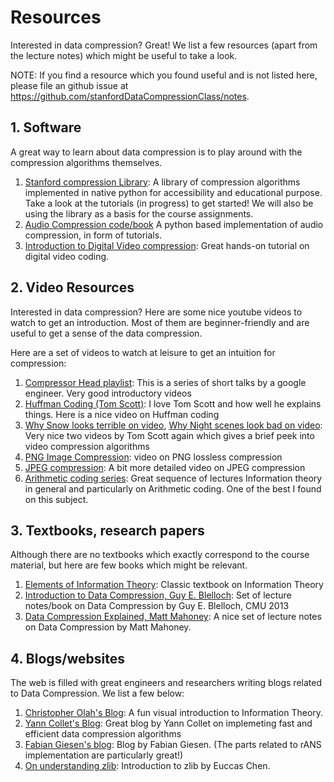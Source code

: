 # Resources
Interested in data compression? Great! We list a few resources (apart from the lecture notes) which might be useful to take a look. 

NOTE: If you find a resource which you found useful and is not listed here, please file an github issue at https://github.com/stanfordDataCompressionClass/notes.

## 1. Software
A great way to learn about data compression is to play around with the compression algorithms themselves. 
1. [Stanford compression Library](https://github.com/kedartatwawadi/stanford_compression_library): A library of compression algorithms implemented in native python for accessibility and educational purpose. Take a look at the tutorials (in progress)  to get started! We will also be using the library as a basis for the course assignments.
2. [Audio Compression code/book](https://ccrma.stanford.edu/events/python-programs-and-book-building-audio-coder-and-deep-learning-audio) A python based implementation of audio compression, in form of tutorials. 
3. [Introduction to Digital Video compression](https://github.com/leandromoreira/digital_video_introduction): Great hands-on tutorial on digital video coding.

## 2. Video Resources
Interested in data compression? Here are some nice youtube videos to watch to get an introduction. Most of them are beginner-friendly and are useful to get a sense of the data compression. 

Here are a set of videos to watch at leisure to get an intuition for compression:
1. [Compressor Head playlist](https://www.youtube.com/watch?v=Eb7rzMxHyOk&list=PLOU2XLYxmsIJGErt5rrCqaSGTMyyqNt2H&ab_channel=GoogleDevelopers): This is a series of short talks by a google engineer. Very good introductory videos
2. [Huffman Coding (Tom Scott)](https://youtu.be/JsTptu56GM8): I love Tom Scott and how well he explains things. Here is a nice video on Huffman coding
3. [Why Snow looks terrible on video](https://youtu.be/r6Rp-uo6HmI), [Why Night scenes look bad on video](https://youtu.be/h9j89L8eQQk): Very nice two videos by Tom Scott again which gives a brief peek into video compression algorithms
4. [PNG Image Compression](https://youtu.be/EFUYNoFRHQI): video on PNG lossless compression
5. [JPEG compression](https://youtu.be/0me3guauqOU): A bit more detailed video on JPEG compression
6. [Arithmetic coding series](https://youtube.com/playlist?list=PLE125425EC837021F): Great sequence of lectures Information theory in general and particularly on Arithmetic coding. One of the best I found on this subject.

## 3. Textbooks, research papers
Although there are no textbooks which exactly correspond to the course material, but here are few books which might be relevant. 

1. [Elements of Information Theory](http://staff.ustc.edu.cn/~cgong821/Wiley.Interscience.Elements.of.Information.Theory.Jul.2006.eBook-DDU.pdf): Classic textbook on Information Theory
2. [Introduction to Data Compression, Guy E. Blelloch](https://www.cs.cmu.edu/~guyb/realworld/compression.pdf): Set of lecture notes/book on Data Compression by Guy E. Blelloch, CMU 2013
3. [Data Compression Explained, Matt Mahoney](http://mattmahoney.net/dc/dce.html): A nice set of lecture notes on Data Compression by Matt Mahoney.

## 4. Blogs/websites
The web is filled with great engineers and researchers writing blogs related to Data Compression. We list a few below:

1. [Christopher Olah's Blog](https://colah.github.io/posts/2015-09-Visual-Information/): A fun visual introduction to Information Theory.
2. [Yann Collet's Blog](http://fastcompression.blogspot.com/): Great blog by Yann Collet on implemeting fast and efficient data compression algorithms
3. [Fabian Giesen's blog](https://fgiesen.wordpress.com/category/compression/): Blog by Fabian Giesen. (The parts related to rANS implementation are particularly great!)
4. [On understanding zlib](https://www.euccas.me/zlib/): Introduction to zlib by Euccas Chen.
